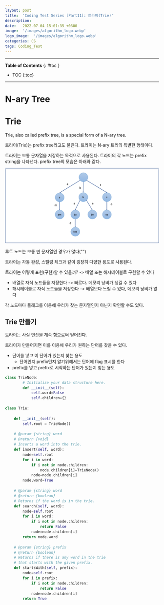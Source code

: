 ```yaml
---
layout: post
title:  'Coding Test Series [Part11]: 트라이(Trie)'
description: 
date:   2022-07-04 15:01:35 +0300
image:  '/images/algorithm_logo.webp'
logo_image:  '/images/algorithm_logo.webp'
categories: CS
tags: Coding_Test
---
```

---

**Table of Contents**
{: #toc }
*  TOC
{:toc}

---

# N-ary Tree

# Trie

Trie, also called prefix tree, is a special form of a N-ary tree.  

트라이(Trie)는 prefix tree라고도 불린다. 트라이는 N-ary 트리의 특별한 형태이다.  

트라이는 보통 문자열을 저장하는 목적으로 사용된다. 트라이의 각 노드는 prefix string을 나타낸다. prefix tree의 모습은 아래와 같다.  

![](/images/trie_1.png)  

루트 노드는 보통 빈 문자열인 경우가 많다("")  

트라이는 자동 완성, 스펠링 체크과 같이 굉장히 다양한 용도로 사용된다.  

트라이는 어떻게 표현(구현)할 수 있을까? -> 배열 또는 해시테이블로 구현할 수 있다  

- 배열로 자식 노드들을 저장한다 -> 빠르다. 메모리 낭비가 생길 수 있다
- 해시테이블로 자식 노드들을 저장한다 -> 배열보다 느릴 수 있다, 메모리 낭비가 없다

각 노드마다 플래그를 이용해 우리가 찾는 문자열인지 아닌지 확인할 수도 있다.  


## Trie 만들기

트라이는 사실 연산을 계속 함으로써 얻어진다.  

트라이가 만들어지면 이를 이용해 우리가 원하는 단어를 찾을 수 있다.  

- 단어를 넣고 이 단어가 있는지 찾는 용도
  - 단어인지 prefix인지 알기위해서는 단어에 flag 표시를 한다
- prefix를 넣고 prefix로 시작하는 단어가 있는지 찾는 용도

```python
class TrieNode:
        # Initialize your data structure here.
        def __init__(self):
            self.word=False
            self.children={}
    
class Trie:

    def __init__(self):
        self.root = TrieNode()

    # @param {string} word
    # @return {void}
    # Inserts a word into the trie.
    def insert(self, word):
        node=self.root
        for i in word:
            if i not in node.children:
                node.children[i]=TrieNode()
            node=node.children[i]
        node.word=True

    # @param {string} word
    # @return {boolean}
    # Returns if the word is in the trie.
    def search(self, word):
        node=self.root
        for i in word:
            if i not in node.children:
                return False
            node=node.children[i]
        return node.word

    # @param {string} prefix
    # @return {boolean}
    # Returns if there is any word in the trie
    # that starts with the given prefix.
    def startsWith(self, prefix):
        node=self.root
        for i in prefix:
            if i not in node.children:
                return False
            node=node.children[i]
        return True
```